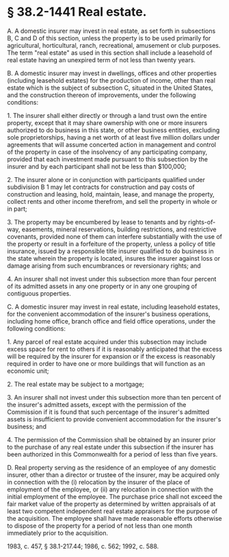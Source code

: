 # § 38.2-1441 Real estate.

<p>A. A domestic insurer may invest in real estate, as set forth in subsections B, C and D of this section, unless the property is to be used primarily for agricultural, horticultural, ranch, recreational, amusement or club purposes. The term "real estate" as used in this section shall include a leasehold of real estate having an unexpired term of not less than twenty years.</p><p>B. A domestic insurer may invest in dwellings, offices and other properties (including leasehold estates) for the production of income, other than real estate which is the subject of subsection C, situated in the United States, and the construction thereon of improvements, under the following conditions:</p><p>1. The insurer shall either directly or through a land trust own the entire property, except that it may share ownership with one or more insurers authorized to do business in this state, or other business entities, excluding sole proprietorships, having a net worth of at least five million dollars under agreements that will assume concerted action in management and control of the property in case of the insolvency of any participating company, provided that each investment made pursuant to this subsection by the insurer and by each participant shall not be less than $100,000;</p><p>2. The insurer alone or in conjunction with participants qualified under subdivision B 1 may let contracts for construction and pay costs of construction and leasing, hold, maintain, lease, and manage the property, collect rents and other income therefrom, and sell the property in whole or in part;</p><p>3. The property may be encumbered by lease to tenants and by rights-of-way, easements, mineral reservations, building restrictions, and restrictive covenants, provided none of them can interfere substantially with the use of the property or result in a forfeiture of the property, unless a policy of title insurance, issued by a responsible title insurer qualified to do business in the state wherein the property is located, insures the insurer against loss or damage arising from such encumbrances or reversionary rights; and</p><p>4. An insurer shall not invest under this subsection more than four percent of its admitted assets in any one property or in any one grouping of contiguous properties.</p><p>C. A domestic insurer may invest in real estate, including leasehold estates, for the convenient accommodation of the insurer's business operations, including home office, branch office and field office operations, under the following conditions:</p><p>1. Any parcel of real estate acquired under this subsection may include excess space for rent to others if it is reasonably anticipated that the excess will be required by the insurer for expansion or if the excess is reasonably required in order to have one or more buildings that will function as an economic unit;</p><p>2. The real estate may be subject to a mortgage;</p><p>3. An insurer shall not invest under this subsection more than ten percent of the insurer's admitted assets, except with the permission of the Commission if it is found that such percentage of the insurer's admitted assets is insufficient to provide convenient accommodation for the insurer's business; and</p><p>4. The permission of the Commission shall be obtained by an insurer prior to the purchase of any real estate under this subsection if the insurer has been authorized in this Commonwealth for a period of less than five years.</p><p>D. Real property serving as the residence of an employee of any domestic insurer, other than a director or trustee of the insurer, may be acquired only in connection with the (i) relocation by the insurer of the place of employment of the employee, or (ii) any relocation in connection with the initial employment of the employee. The purchase price shall not exceed the fair market value of the property as determined by written appraisals of at least two competent independent real estate appraisers for the purpose of the acquisition. The employee shall have made reasonable efforts otherwise to dispose of the property for a period of not less than one month immediately prior to the acquisition.</p><p>1983, c. 457, § 38.1-217.44; 1986, c. 562; 1992, c. 588.</p>